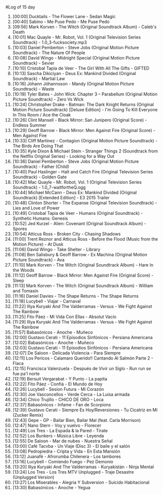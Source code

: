 #Log of 15 day

1. [00:00] Ducktails - The Flower Lane - Sedan Magic
1. [00:40] Sabino - Me Puse Pedo - Me Puse Pedo
1. [09:56] Mark Korven - The Witch (Original Soundtrack Album) - Caleb's Death
1. [10:01] Mac Quayle - Mr. Robot, Vol. 1 (Original Television Series Soundtrack) - 1.0_3-fucksociety.mp3
1. [10:03] Daniel Pemberton - Steve Jobs (Original Motion Picture Soundtrack) - The Nature Of People
1. [10:08] David Wingo - Midnight Special (Original Motion Picture Soundtrack) - Sevier
1. [10:10] Cristobal Tapia de Veer - The Girl With All The Gifts - GIFTED
1. [10:13] Sascha Dikiciyan - Deus Ex: Mankind Divided (Original Soundtrack) - Martial Law
1. [10:16] Jóhann Jóhannsson - Mandy (Original Motion Picture Soundtrack) - Waste
1. [10:19] Tyler Bates - John Wick: Chapter 3 – Parabellum (Original Motion Picture Soundtrack) - Zero Vs Wick
1. [10:24] Christopher Drake - Batman: The Dark Knight Returns (Original Motion Picture Soundtrack) [Deluxe Edition] - I'm Going To Kill Everyone In This Room / Ace the Cloak
1. [10:26] Clint Mansell - Black Mirror: San Junipero (Original Score) - Endless Summer
1. [10:29] Geoff Barrow - Black Mirror: Men Against Fire (Original Score) - Men Against Fire
1. [10:33] Cliff Martinez - Contagion (Original Motion Picture Soundtrack) - The Birds Are Doing That
1. [10:35] Kyle Dixon & Michael Stein - Stranger Things 2 (Soundtrack from the Netflix Original Series) - Looking for a Way Out
1. [10:36] Daniel Pemberton - Steve Jobs (Original Motion Picture Soundtrack) - Father (Child)
1. [10:40] Paul Haslinger - Halt and Catch Fire (Original Television Series Soundtrack) - Golden Gate
1. [10:42] Mac Quayle - Mr. Robot, Vol. 1 (Original Television Series Soundtrack) - 1.0_7-waitfortheQ.ogg
1. [10:44] Michael McCann - Deus Ex: Mankind Divided (Original Soundtrack) [Extended Edition] - E3 2015 Trailer
1. [10:48] Clinton Shorter - The Expanse (Original Television Soundtrack) - Lies and Love of Power
1. [10:49] Cristobal Tapia de Veer - Humans (Original Soundtrack) - Synthetic Humans: Genesis
1. [10:52] Jed Kurzel - Alien: Covenant (Original Soundtrack Album) - Spores
1. [10:54] Atticus Ross - Broken City - Chasing Shadows
1. [11:00] Trent Reznor and Atticus Ross - Before the Flood (Music from the Motion Picture) - At Dusk
1. [11:06] David Wingo - Take Shelter - Library
1. [11:08] Ben Salisbury & Geoff Barrow - Ex Machina (Original Motion Picture Soundtrack) - Ava
1. [11:10] Mark Korven - The Witch (Original Soundtrack Album) - Hare In the Woods
1. [11:12] Geoff Barrow - Black Mirror: Men Against Fire (Original Score) - Sleep
1. [11:13] Mark Korven - The Witch (Original Soundtrack Album) - William and Tomasin
1. [11:16] Daniel Davies - The Shape Returns - The Shape Returns
1. [11:18] Lucybell - Viajar - Carnaval
1. [11:22] Illya Kuryaki And The Valderramas - Versus - We Fight Against The Rainbow
1. [11:25] Fito Páez - Mi Vida Con Ellas - Absolut Vacío
1. [11:29] Illya Kuryaki And The Valderramas - Versus - We Fight Against The Rainbow
1. [11:57] Babasónicos - Anoche - Muñeco
1. [12:00] Gustavo Cerati - 11 Episodios Sinfónicos - Persiana Americana
1. [12:02] Babasónicos - Anoche - Muñeco
1. [12:03] Gustavo Cerati - 11 Episodios Sinfónicos - Persiana Americana
1. [12:07] De Saloon - Delicada Violencia - Para Siempre
1. [12:11] Los Pericos - Calamaro Querido!! Cantando Al Salmón Parte 2 - Flaca
1. [12:15] Francisca Valenzuela - Después de Vivir un Siglo - Run run se fue pa'l norte
1. [12:19] Bersuit Vergarabat - Y Punto - La papita
1. [12:22] Fito Páez - Confiá - El Mundo de Hoy
1. [12:26] Lucybell - Sesion Futura - Mi Corazón
1. [12:30] Joe Vasconcellos - Verde Cerca - La Luisa armada
1. [12:34] Chico Trujillo - CHICO DE ORO - Loca
1. [12:37] Babasónicos - Infame - Fan de Scorpions
1. [12:39] Gustavo Cerati - Siempre Es Hoy/Reversiones - Tu Cicatriz en Mí (Zucker Remix)
1. [12:43] Gepe - GP - Bailar Bien, Bailar Mal (feat. Carla Morrison)
1. [12:47] Nano Stern - Voy y vuelvo - Florecer
1. [12:49] Los Tres - La Espada & la Pared - Tírate
1. [12:52] Los Bunkers - Música Libre - Leyenda
1. [12:55] De Saloon - Mar de nubes - Nuestra Señal
1. [13:00] Café Tacvba - Un Viaje (Disc 3) - El baile y el salón
1. [13:08] Pedropiedra - Cripta y Vida - En Esta Mansión
1. [13:12] Juanafé - Afrorumba Chilenera - Los tambores
1. [13:16] Lucybell - Comiendo Fuego - Pez Demonio
1. [13:20] Illya Kuryaki And The Valderramas - Kuryakistán - Ninja Mental
1. [13:24] Los Tres - Los Tres MTV Unplugged - Traje Desastre (Unplugged Version)
1. [13:27] Los Miserables - Alegria Y Subversion - Suicido Habitacional
1. [13:30] Babasónicos - Anoche - Yegua
